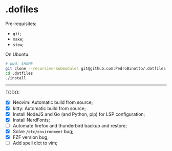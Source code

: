 # .dofiles

Pre-requisites:
- `git`;
- `make`;
- `stow`;

On Ubuntu:

```bash
# pwd: $HOME
git clone --recursive-submodules git@github.com:PedroBinotto/.dotfiles.git
cd .dotfiles
./install
```

---

TODO:
- [x] Neovim: Automatic build from source;
- [x] kitty: Automatic build from source;
- [x] Install NodeJS and Go (and Python, pip) for LSP configuration;
- [x] Install NerdFonts;
- [ ] Automate firefox and thunderbird backup and restore;
- [x] Solve `/etc/environment` bug;
- [x] FZF version bug;
- [ ] Add spell dict to vim;
